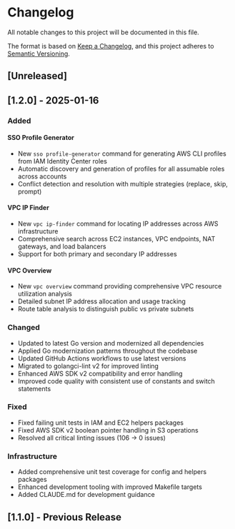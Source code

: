 # Changelog

All notable changes to this project will be documented in this file.

The format is based on [Keep a Changelog](https://keepachangelog.com/en/1.1.0/),
and this project adheres to [Semantic Versioning](https://semver.org/spec/v2.0.0.html).

## [Unreleased]

## [1.2.0] - 2025-01-16

### Added

#### SSO Profile Generator
- New `sso profile-generator` command for generating AWS CLI profiles from IAM Identity Center roles
- Automatic discovery and generation of profiles for all assumable roles across accounts
- Conflict detection and resolution with multiple strategies (replace, skip, prompt)

#### VPC IP Finder
- New `vpc ip-finder` command for locating IP addresses across AWS infrastructure
- Comprehensive search across EC2 instances, VPC endpoints, NAT gateways, and load balancers
- Support for both primary and secondary IP addresses

#### VPC Overview
- New `vpc overview` command providing comprehensive VPC resource utilization analysis
- Detailed subnet IP address allocation and usage tracking
- Route table analysis to distinguish public vs private subnets

### Changed
- Updated to latest Go version and modernized all dependencies
- Applied Go modernization patterns throughout the codebase
- Updated GitHub Actions workflows to use latest versions
- Migrated to golangci-lint v2 for improved linting
- Enhanced AWS SDK v2 compatibility and error handling
- Improved code quality with consistent use of constants and switch statements

### Fixed
- Fixed failing unit tests in IAM and EC2 helpers packages
- Fixed AWS SDK v2 boolean pointer handling in S3 operations
- Resolved all critical linting issues (106 → 0 issues)

### Infrastructure
- Added comprehensive unit test coverage for config and helpers packages
- Enhanced development tooling with improved Makefile targets
- Added CLAUDE.md for development guidance

## [1.1.0] - Previous Release